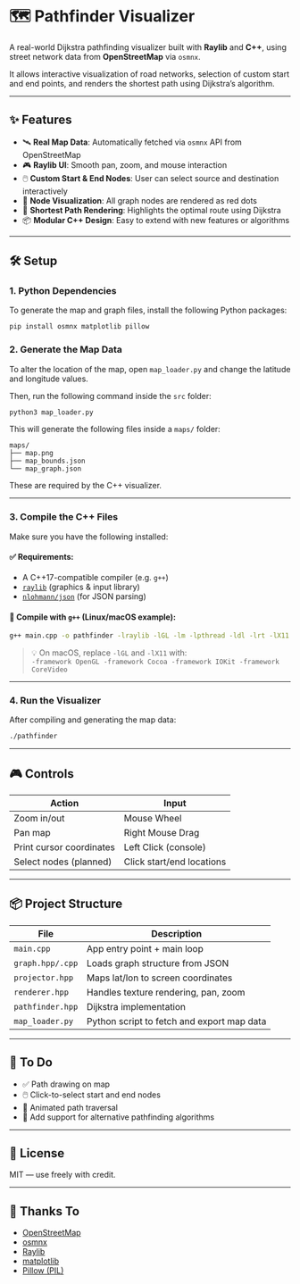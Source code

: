 # 🗺️ Pathfinder Visualizer

A real-world Dijkstra pathfinding visualizer built with **Raylib** and **C++**, using street network data from **OpenStreetMap** via `osmnx`.

It allows interactive visualization of road networks, selection of custom start and end points, and renders the shortest path using Dijkstra’s algorithm.

---

## ✨ Features

- 🛰️ **Real Map Data**: Automatically fetched via `osmnx` API from OpenStreetMap  
- 🎮 **Raylib UI**: Smooth pan, zoom, and mouse interaction  
- 🖱️ **Custom Start & End Nodes**: User can select source and destination interactively  
- 🔴 **Node Visualization**: All graph nodes are rendered as red dots  
- 📍 **Shortest Path Rendering**: Highlights the optimal route using Dijkstra  
- 📦 **Modular C++ Design**: Easy to extend with new features or algorithms  

---

## 🛠️ Setup

### 1. Python Dependencies

To generate the map and graph files, install the following Python packages:

```bash
pip install osmnx matplotlib pillow
```

### 2. Generate the Map Data

To alter the location of the map, open `map_loader.py` and change the latitude and longitude values.

Then, run the following command inside the `src` folder:

```bash
python3 map_loader.py
```

This will generate the following files inside a `maps/` folder:

```
maps/
├── map.png
├── map_bounds.json
└── map_graph.json
```

These are required by the C++ visualizer.

---

### 3. Compile the C++ Files

Make sure you have the following installed:

#### ✅ Requirements:
- A C++17-compatible compiler (e.g. `g++`)
- [`raylib`](https://www.raylib.com/) (graphics & input library)
- [`nlohmann/json`](https://github.com/nlohmann/json) (for JSON parsing)

#### 🧱 Compile with `g++` (Linux/macOS example):

```bash
g++ main.cpp -o pathfinder -lraylib -lGL -lm -lpthread -ldl -lrt -lX11
```

> 💡 On macOS, replace `-lGL` and `-lX11` with:  
> `-framework OpenGL -framework Cocoa -framework IOKit -framework CoreVideo`

---

### 4. Run the Visualizer

After compiling and generating the map data:

```bash
./pathfinder
```

---

## 🎮 Controls

| Action                   | Input                    |
|--------------------------|--------------------------|
| Zoom in/out              | Mouse Wheel              |
| Pan map                  | Right Mouse Drag         |
| Print cursor coordinates | Left Click (console)     |
| Select nodes (planned)   | Click start/end locations |

---

## 📦 Project Structure

| File               | Description                                |
|--------------------|--------------------------------------------|
| `main.cpp`         | App entry point + main loop                |
| `graph.hpp/.cpp`   | Loads graph structure from JSON            |
| `projector.hpp`    | Maps lat/lon to screen coordinates         |
| `renderer.hpp`     | Handles texture rendering, pan, zoom       |
| `pathfinder.hpp`   | Dijkstra implementation                    |
| `map_loader.py`    | Python script to fetch and export map data |

---

## 🧠 To Do

- ✅ Path drawing on map  
- 🖱️ Click-to-select start and end nodes  
- 📍 Animated path traversal  
- 🔁 Add support for alternative pathfinding algorithms  

---

## 📜 License

MIT — use freely with credit.

---

## 🙏 Thanks To

- [OpenStreetMap](https://www.openstreetmap.org/)
- [osmnx](https://github.com/gboeing/osmnx)
- [Raylib](https://www.raylib.com/)
- [matplotlib](https://matplotlib.org/)
- [Pillow (PIL)](https://pillow.readthedocs.io/)
